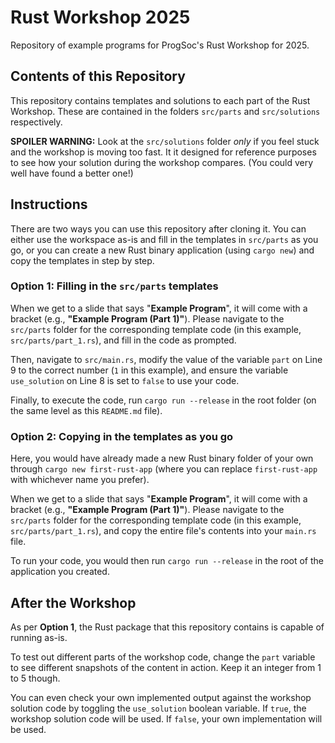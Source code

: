 # Rust Workshop 2025

Repository of example programs for ProgSoc's Rust Workshop for 2025.

## Contents of this Repository

This repository contains templates and solutions to each part of the Rust Workshop.
These are contained in the folders `src/parts` and `src/solutions` respectively.

**SPOILER WARNING:**
Look at the `src/solutions` folder *only* if you feel stuck and the workshop is moving too fast.
It it designed for reference purposes to see how your solution during the workshop compares.
(You could very well have found a better one!)

## Instructions

There are two ways you can use this repository after cloning it.
You can either use the workspace as-is and fill in the templates in `src/parts` as you go,
or you can create a new Rust binary application (using `cargo new`) and copy the templates in step by step.

### Option 1: Filling in the `src/parts` templates

When we get to a slide that says "**Example Program**",
it will come with a bracket (e.g., **"Example Program (Part 1)"**).
Please navigate to the `src/parts` folder for the corresponding template code
(in this example, `src/parts/part_1.rs`), and fill in the code as prompted.

Then, navigate to `src/main.rs`, modify the value of the variable `part` on Line 9 to the correct number
(`1` in this example), and ensure the variable `use_solution` on Line 8 is set to `false` to use your code.

Finally, to execute the code, run `cargo run --release` in the root folder
(on the same level as this `README.md` file).

### Option 2: Copying in the templates as you go

Here, you would have already made a new Rust binary folder of your own through `cargo new first-rust-app`
(where you can replace `first-rust-app` with whichever name you prefer).

When we get to a slide that says "**Example Program**",
it will come with a bracket (e.g., **"Example Program (Part 1)"**).
Please navigate to the `src/parts` folder for the corresponding template code
(in this example, `src/parts/part_1.rs`), and copy the entire file's contents into your `main.rs` file.

To run your code, you would then run `cargo run --release` in the root of the application you created.

## After the Workshop

As per **Option 1**, the Rust package that this repository contains is capable of running as-is.

To test out different parts of the workshop code, change the `part` variable to see different snapshots
of the content in action. Keep it an integer from 1 to 5 though.

You can even check your own implemented output against the workshop solution code by
toggling the `use_solution` boolean variable. If `true`, the workshop solution code will be used.
If `false`, your own implementation will be used.
